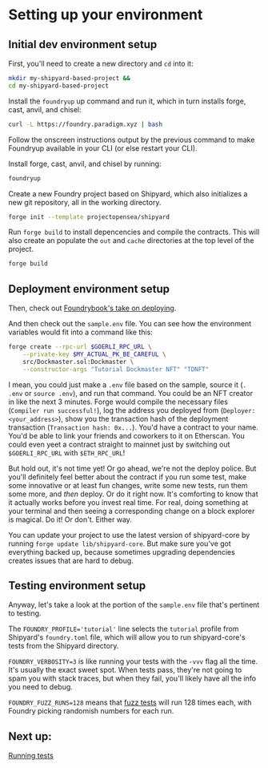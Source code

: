 # Setting up your environment

## Initial dev environment setup

First, you'll need to create a new directory and `cd` into it:
```bash
mkdir my-shipyard-based-project &&
cd my-shipyard-based-project
```

Install the `foundryup` up command and run it, which in turn installs forge, cast, anvil, and chisel:
```bash
curl -L https://foundry.paradigm.xyz | bash
```

Follow the onscreen instructions output by the previous command to make Foundryup available in your CLI (or else restart your CLI).

Install forge, cast, anvil, and chisel by running:
```bash
foundryup
```

Create a new Foundry project based on Shipyard, which also initializes a new git repository, all in the working directory.
```bash
forge init --template projectopensea/shipyard
```

Run `forge build` to install depencencies and compile the contracts. This will also create an populate the `out` and `cache` directories at the top level of the project.
```bash
forge build
```

## Deployment environment setup

Then, check out [Foundrybook's take on deploying](https://book.getfoundry.sh/forge/deploying).

And then check out the `sample.env` file. You can see how the environment variables would fit into a command like this:

```bash
forge create --rpc-url $GOERLI_RPC_URL \
    --private-key $MY_ACTUAL_PK_BE_CAREFUL \
    src/Dockmaster.sol:Dockmaster \
    --constructor-args "Tutorial Dockmaster NFT" "TDNFT"
```

I mean, you could just make a `.env` file based on the sample, source it (`. .env` or `source .env`), and run that command. You could be an NFT creator in like the next 3 minutes. Forge would compile the necessary files (`Compiler run successful!`), log the address you deployed from (`Deployer: <your_address>`), show you the transaction hash of the deployment transaction (`Transaction hash: 0x...`). You'd have a contract to your name. You'd be able to link your friends and coworkers to it on Etherscan. You could even yeet a contract straight to mainnet just by switching out `$GOERLI_RPC_URL` with `$ETH_RPC_URL`!

But hold out, it's not time yet! Or go ahead, we're not the deploy police. But you'll definitely feel better about the contract if you run some test, make some innovative or at least fun changes, write some new tests, run them some more, and *then* deploy. Or do it right now. It's comforting to know that it actually works before you invest real time. For real, doing something at your terminal and then seeing a corresponding change on a block explorer is magical. Do it! Or don't. Either way.

You can update your project to use the latest version of shipyard-core by running `forge update lib/shipyard-core`. But make sure you've got everything backed up, because sometimes upgrading dependencies creates issues that are hard to debug.

## Testing environment setup

Anyway, let's take a look at the portion of the `sample.env` file that's pertinent to testing.

The `FOUNDRY_PROFILE='tutorial'` line selects the `tutorial` profile from Shipyard's `foundry.toml` file, which will allow you to run shipyard-core's tests from the Shipyard directory.

`FOUNDRY_VERBOSITY=3` is like running your tests with the `-vvv` flag all the time. It's usually the exact sweet spot. When tests pass, they're not going to spam you with stack traces, but when they fail, you'll likely have all the info you need to debug.

`FOUNDRY_FUZZ_RUNS=128` means that [fuzz tests](https://book.getfoundry.sh/forge/fuzz-testing) will run 128 times each, with Foundry picking randomish numbers for each run.

## Next up: 

[Running tests](Testing.md)